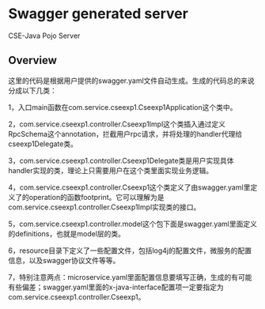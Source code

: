 # Swagger generated server

CSE-Java Pojo Server


## Overview
这里的代码是根据用户提供的swagger.yaml文件自动生成。生成的代码总的来说分成以下几类：

1，入口main函数在com.service.cseexp1.Cseexp1Application这个类中。

2，com.service.cseexp1.controller.Cseexp1Impl这个类插入通过定义RpcSchema这个annotation，拦截用户rpc请求，并将处理的handler代理给cseexp1Delegate类。

3，com.service.cseexp1.controller.Cseexp1Delegate类是用户实现具体handler实现的类，理论上只需要用户在这个类里面实现业务逻辑。

4，com.service.cseexp1.controller.Cseexp1这个类定义了由swagger.yaml里定义了的operation的函数footprint。它可以理解为是com.service.cseexp1.controller.Cseexp1Impl实现类的接口。

5，com.service.cseexp1.controller.model这个包下面是swagger.yaml里面定义的definitions，也就是model层的类。

6，resource目录下定义了一些配置文件，包括log4j的配置文件，微服务的配置信息，以及swagger协议文件等等。

7，特别注意两点：microservice.yaml里面配置信息要填写正确，生成的有可能有些偏差；swagger.yaml里面的x-java-interface配置项一定要指定为com.service.cseexp1.controller.Cseexp1。